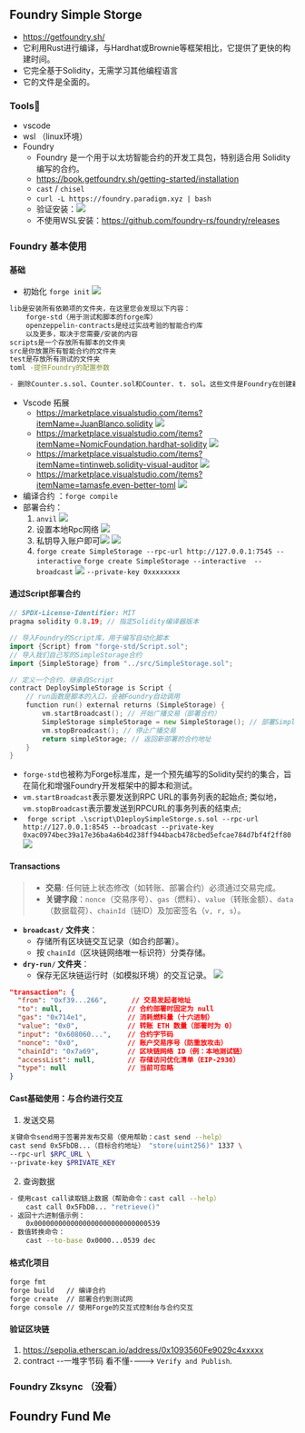 ## Foundry Simple Storge
- https://getfoundry.sh/
- 它利用Rust进行编译，与Hardhat或Brownie等框架相比，它提供了更快的构建时间。
- 它完全基于Solidity，无需学习其他编程语言
- 它的文件是全面的。


### Tools🔨
- vscode
- wsl （linux环境）
- Foundry
	- Foundry 是一个用于以太坊智能合约的开发工具包，特别适合用 Solidity 编写的合约。
	- https://book.getfoundry.sh/getting-started/installation
	- `cast` / `chisel`
	- `curl -L https://foundry.paradigm.xyz | bash`
	- 验证安装：![](media/Pasted%20image%2020250711200752.png)
	- 不使用WSL安装：https://github.com/foundry-rs/foundry/releases



### Foundry 基本使用

#### 基础
- 初始化 `forge init`   ![](media/Pasted%20image%2020250711204407.png)
```bash
lib是安装所有依赖项的文件夹，在这里您会发现以下内容：
    forge-std（用于测试和脚本的forge库）
    openzeppelin-contracts是经过实战考验的智能合约库
    以及更多，取决于您需要/安装的内容
scripts是一个存放所有脚本的文件夹
src是你放置所有智能合约的文件夹
test是存放所有测试的文件夹
toml -提供Foundry的配置参数

- 删除Counter.s.sol、Counter.sol和Counter. t. sol。这些文件是Foundry在创建新的Foundry项目时默认提供的一组基本智能合约。
```

- Vscode 拓展
	- https://marketplace.visualstudio.com/items?itemName=JuanBlanco.solidity  ![](media/Pasted%20image%2020250711204958.png) 
	- https://marketplace.visualstudio.com/items?itemName=NomicFoundation.hardhat-solidity   ![](media/Pasted%20image%2020250711205014.png)
	- https://marketplace.visualstudio.com/items?itemName=tintinweb.solidity-visual-auditor  ![](media/Pasted%20image%2020250711205040.png)  
	- https://marketplace.visualstudio.com/items?itemName=tamasfe.even-better-toml  ![](media/Pasted%20image%2020250711205537.png)  
- 编译合约 ：`forge compile`
- 部署合约：
	1. `anvil`   ![](media/Pasted%20image%2020250711211742.png)
	2. 设置本地Rpc网络  ![](media/Pasted%20image%2020250711211254.png)
	3. 私钥导入账户即可![](media/Pasted%20image%2020250711213143.png)   ![](media/Pasted%20image%2020250711213131.png)
	4. `forge create SimpleStorage --rpc-url http://127.0.0.1:7545 --interactive`  `forge create SimpleStorage --interactive  --broadcast`  ![](media/Pasted%20image%2020250711214026.png)  `--private-key 0xxxxxxxx`

#### 通过Script部署合约

```go
// SPDX-License-Identifier: MIT
pragma solidity 0.8.19; // 指定Solidity编译器版本

// 导入Foundry的Script库，用于编写自动化脚本
import {Script} from "forge-std/Script.sol";
// 导入我们自己写的SimpleStorage合约
import {SimpleStorage} from "../src/SimpleStorage.sol";

// 定义一个合约，继承自Script
contract DeploySimpleStorage is Script {
    // run函数是脚本的入口，会被Foundry自动调用
    function run() external returns (SimpleStorage) {
        vm.startBroadcast(); // 开始广播交易（部署合约） 
        SimpleStorage simpleStorage = new SimpleStorage(); // 部署SimpleStorage合约
        vm.stopBroadcast(); // 停止广播交易
        return simpleStorage; // 返回新部署的合约地址
    }
}
```
- `forge-std`也被称为Forge标准库，是一个预先编写的Solidity契约的集合，旨在简化和增强Foundry开发框架中的脚本和测试。
- `vm.startBroadcast`表示要发送到RPC URL的事务列表的起始点; 类似地，`vm.stopBroadcast`表示要发送到RPCURL的事务列表的结束点;
- ` forge script .\script\D1eploySimpleStorge.s.sol --rpc-url http://127.0.0.1:8545 --broadcast --private-key 0xac0974bec39a17e36ba4a6b4d238ff944bacb478cbed5efcae784d7bf4f2ff80`  ![](media/Pasted%20image%2020250712174224.png)  
#### Transactions
> - **交易​**​: 任何链上状态修改（如转账、部署合约）必须通过交易完成。
> - **关键字段​**​：`nonce`（交易序号）、`gas`（燃料）、`value`（转账金额）、`data`（数据载荷）、`chainId`（链ID）及加密签名（`v, r, s`）。
- ​**​`broadcast/` 文件夹​**​：
    - 存储所有区块链交互记录（如合约部署）。
    - 按 `chainId`（区块链网络唯一标识符）分类存储。
- ​**​`dry-run/` 文件夹​**​：
    - 保存无区块链运行时（如模拟环境）的交互记录。
![](media/Pasted%20image%2020250712222921.png)  

```json
"transaction": {
  "from": "0xf39...266",      // 交易发起者地址
  "to": null,                // 合约部署时固定为 null
  "gas": "0x714e1",          // 消耗燃料量（十六进制）
  "value": "0x0",            // 转账 ETH 数量（部署时为 0）
  "input": "0x608060...",    // 合约字节码
  "nonce": "0x0",            // 账户交易序号（防重放攻击）
  "chainId": "0x7a69",       // 区块链网络 ID（例：本地测试链）
  "accessList": null,        // 存储访问优化清单（EIP-2930）
  "type": null               // 当前可忽略
}
```


#### Cast基础使用：与合约进行交互
1. 发送交易
```bash
关键命令send用于签署并发布交易（使用帮助：cast send --help）
cast send 0x5FbDB...（目标合约地址） "store(uint256)" 1337 \
--rpc-url $RPC_URL \
--private-key $PRIVATE_KEY
```
2. 查询数据
```bash
- 使用cast call读取链上数据（帮助命令：cast call --help）
	cast call 0x5FbDB... "retrieve()"
- 返回十六进制值示例：
    0x0000000000000000000000000000539
- 数值转换命令：
	cast --to-base 0x0000...0539 dec

```

####  格式化项目
```bash
forge fmt
forge build   // 编译合约
forge create  // 部署合约到测试网
forge console // 使用Forge的交互式控制台与合约交互
```


#### 验证区块链
1. https://sepolia.etherscan.io/address/0x1093560Fe9029c4xxxxx
2. contract --一堆字节码 看不懂----> `Verify and Publish`.


### Foundry Zksync （没看）






## Foundry Fund Me

